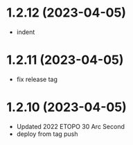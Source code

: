 # 1.2.12 (2023-04-05)

* indent

# 1.2.11 (2023-04-05)

* fix release tag

# 1.2.10 (2023-04-05)

* Updated 2022 ETOPO 30 Arc Second
* deploy from tag push
